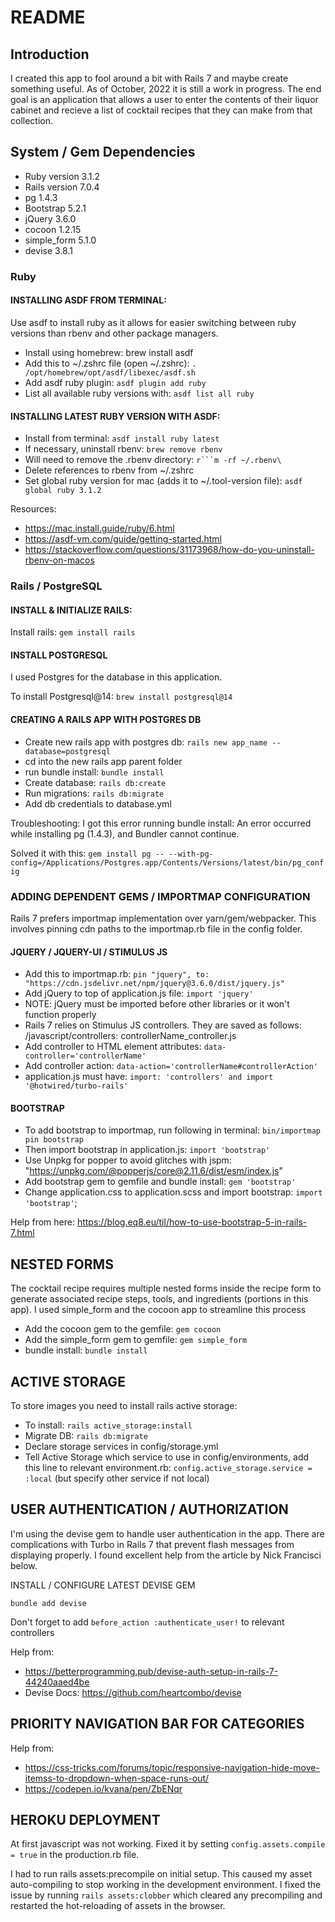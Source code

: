 # README

## Introduction

I created this app to fool around a bit with Rails 7 and maybe create something useful. 
As of October, 2022 it is still a work in progress. The end goal is an application that 
allows a user to enter the contents of their liquor cabinet and recieve a list of 
cocktail recipes that they can make from that collection. 

## System / Gem Dependencies

* Ruby version 3.1.2
* Rails version 7.0.4
* pg 1.4.3
* Bootstrap 5.2.1
* jQuery 3.6.0
* cocoon 1.2.15
* simple_form 5.1.0
* devise 3.8.1

### Ruby

#### INSTALLING ASDF FROM TERMINAL: 
Use asdf to install ruby as it allows for easier switching between ruby versions
than rbenv and other package managers. 

* Install using homebrew: brew install asdf
* Add this to ~/.zshrc file (open ~/.zshrc): `. /opt/homebrew/opt/asdf/libexec/asdf.sh`
* Add asdf ruby plugin: `asdf plugin add ruby`
* List all available ruby versions with: `asdf list all ruby`

#### INSTALLING LATEST RUBY VERSION WITH ASDF: 

* Install from terminal: `asdf install ruby latest`
* If necessary, uninstall rbenv: `brew remove rbenv`
* Will need to remove the .rbenv directory: `r```m -rf ~/.rbenv\`
* Delete references to rbenv from ~/.zshrc
* Set global ruby version for mac (adds it to ~/.tool-version file): `asdf global ruby 3.1.2`

Resources:
* https://mac.install.guide/ruby/6.html
* https://asdf-vm.com/guide/getting-started.html
* https://stackoverflow.com/questions/31173968/how-do-you-uninstall-rbenv-on-macos

### Rails / PostgreSQL

#### INSTALL & INITIALIZE RAILS:

Install rails: `gem install rails`

#### INSTALL POSTGRESQL
I used Postgres for the database in this application.

To install Postgresql@14: `brew install postgresql@14`

#### CREATING A RAILS APP WITH POSTGRES DB

* Create new rails app with postgres db: `rails new app_name --database=postgresql`
* cd into the new rails app parent folder
* run bundle install: `bundle install`
* Create database: `rails db:create`
* Run migrations: `rails db:migrate`
* Add db credentials to database.yml

Troubleshooting:
I got this error running bundle install: An error occurred while installing pg (1.4.3), and Bundler cannot continue.

Solved it with this: `gem install pg -- --with-pg-config=/Applications/Postgres.app/Contents/Versions/latest/bin/pg_config`

### ADDING DEPENDENT GEMS / IMPORTMAP CONFIGURATION
Rails 7 prefers importmap implementation over yarn/gem/webpacker. This involves
pinning cdn paths to the importmap.rb file in the config folder.

#### JQUERY / JQUERY-UI / STIMULUS JS

* Add this to importmap.rb: `pin "jquery", to: "https://cdn.jsdelivr.net/npm/jquery@3.6.0/dist/jquery.js"`
* Add jQuery to top of application.js file: `import 'jquery'`
* NOTE: jQuery must be imported before other libraries or it won't function properly
* Rails 7 relies on Stimulus JS controllers. They are saved as follows: /javascript/controllers: controllerName_controller.js
* Add controller to HTML element attributes: `data-controller='controllerName'`
* Add controller action: `data-action='controllerName#controllerAction'`
* application.js must have: `import: 'controllers' and import '@hotwired/turbo-rails'`

#### BOOTSTRAP

* To add bootstrap to importmap, run following in terminal: `bin/importmap pin bootstrap`
* Then import bootstrap in application.js: `import 'bootstrap'`
* Use Unpkg for popper to avoid glitches with jspm: "https://unpkg.com/@popperjs/core@2.11.6/dist/esm/index.js"
* Add bootstrap gem to gemfile and bundle install: `gem 'bootstrap'`
* Change application.css to application.scss and import bootstrap: `import 'bootstrap'`;

Help from here: https://blog.eq8.eu/til/how-to-use-bootstrap-5-in-rails-7.html

## NESTED FORMS
The cocktail recipe requires multiple nested forms inside the recipe form to generate
associated recipe steps, tools, and ingredients (portions in this app). I used simple_form and
the cocoon app to streamline this process

* Add the cocoon gem to the gemfile: `gem cocoon`
* Add the simple_form gem to gemfile: `gem simple_form`
* bundle install: `bundle install`

## ACTIVE STORAGE
To store images you need to install rails active storage:

* To install: `rails active_storage:install`
* Migrate DB: `rails db:migrate`
* Declare storage services in config/storage.yml
* Tell Active Storage which service to use in config/environments, add this line 
to relevant environment.rb: `config.active_storage.service = :local` (but specify other service if not local)

## USER AUTHENTICATION / AUTHORIZATION
I'm using the devise gem to handle user authentication in the app. There are 
complications with Turbo in Rails 7 that prevent flash messages from displaying 
properly. I found excellent help from the article by Nick Francisci below. 

INSTALL / CONFIGURE LATEST DEVISE GEM

`bundle add devise`

Don't forget to add `before_action :authenticate_user!` to relevant controllers

Help from: 
* https://betterprogramming.pub/devise-auth-setup-in-rails-7-44240aaed4be
* Devise Docs: https://github.com/heartcombo/devise

## PRIORITY NAVIGATION BAR FOR CATEGORIES

Help from:

* https://css-tricks.com/forums/topic/responsive-navigation-hide-move-itemss-to-dropdown-when-space-runs-out/
* https://codepen.io/kvana/pen/ZbENqr

## HEROKU DEPLOYMENT

At first javascript was not working. Fixed it by setting `config.assets.compile = true`
in the production.rb file. 

I had to run rails assets:precompile on initial setup. This caused my
asset auto-compiling to stop working in the development environment. I
fixed the issue by running `rails assets:clobber` which cleared any 
precompiling and restarted the hot-reloading of assets in the browser. 

